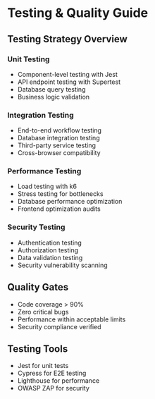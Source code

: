 # Testing & Quality Guide

## Testing Strategy Overview

### Unit Testing
- Component-level testing with Jest
- API endpoint testing with Supertest
- Database query testing
- Business logic validation

### Integration Testing
- End-to-end workflow testing
- Database integration testing
- Third-party service testing
- Cross-browser compatibility

### Performance Testing
- Load testing with k6
- Stress testing for bottlenecks
- Database performance optimization
- Frontend optimization audits

### Security Testing
- Authentication testing
- Authorization testing
- Data validation testing
- Security vulnerability scanning

## Quality Gates
- Code coverage > 90%
- Zero critical bugs
- Performance within acceptable limits
- Security compliance verified

## Testing Tools
- Jest for unit tests
- Cypress for E2E testing
- Lighthouse for performance
- OWASP ZAP for security
